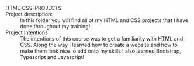<dl>
<h7>HTML-CSS-PROJECTS<h7>
   
  <dt>Project description:</dt>
  <dd>In this folder you will find all of my HTML and CSS projects that I have done throughout my training!</dd>
   
   <dt>Project Intentions</dt>
   <dd>The intentions of this course was to get a familiarity with HTML and CSS. Along the way I learned how to create a website and how to make them look nice. o add onto my skills I also learned Bootstrap, Typescript and Javascript!
   </dl>
